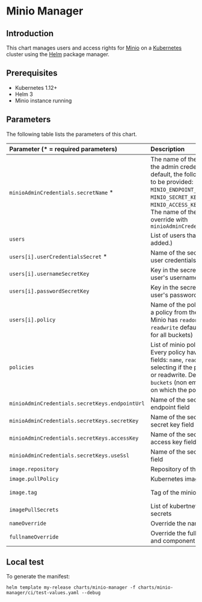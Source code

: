 # Minio Manager

## Introduction

This chart manages users and access rights for [Minio](https://min.io/) on a [Kubernetes](http://kubernetes.io) cluster using the [Helm](https://helm.sh) package manager.

## Prerequisites

- Kubernetes 1.12+
- Helm 3
- Minio instance running

## Parameters

The following table lists the parameters of this chart.

| Parameter (* = required parameters)             | Description                                                                | default                    |
|:------------------------------------------------|:---------------------------------------------------------------------------|:---------------------------|
|`minioAdminCredentials.secretName` *             | The name of the secret containing the admin credentials. By the default, the following fields need to be provided: `MINIO_ENDPOINT_URL`, `MINIO_SECRET_KEY`, `MINIO_ACCESS_KEY`, `MINIO_USE_SSL`. The name of the field can be override with `minioAdminCredentials.secretKeys`||
|`users`                                          | List of users that need to be added.)                                      |                            |
|`users[i].userCredentialsSecret` *               | Name of the secret containing the user credentials                         |                            |
|`users[i].usernameSecretKey`                     | Key in the secret containing the user's username                           |"username"                  |
|`users[i].passwordSecretKey`                     | Key in the secret containing the user's password                           |"password"                  |
|`users[i].policy`                                | Name of the policy to use. Can be a policy from the created one. Minio has `readonly`, `writeonly` and `readwrite` default policies applied for all buckets) |"readonly" |
|`policies`                                       | List of minio policies to create. Every policy have the following fields: `name`, `readOnly` (boolean selecting if the policy is read only or readwrite. Default to `true`), `buckets` (non empty list of buckets on which the policy apply). ||
|`minioAdminCredentials.secretKeys.endpointUrl`   | Name of the secret key for the endpoint field                              |MINIO_ENDPOINT_URL          |
|`minioAdminCredentials.secretKeys.secretKey`     | Name of the secret key for admin secret key field                          |MINIO_SECRET_KEY            |
|`minioAdminCredentials.secretKeys.accessKey`     | Name of the secret key for admin access key field                          |MINIO_ACCESS_KEY            |
|`minioAdminCredentials.secretKeys.useSsl`        | Name of the secret key for use ssl field                                   |MINIO_USE_SSL               |
|`image.repository`                               | Repository of the minio image                                              |minio/mc                    |
|`image.pullPolicy`                               | Kubernetes image pull policy                                               |IfNotPresent                |
|`image.tag`                                      | Tag of the minio image                                                     |RELEASE.2021-01-05T05-03-58Z|
|`imagePullSecrets`                               | List of kubertnetes image pull secrets                                     |                            |
|`nameOverride`                                   | Override the name of the chart                                             |                            |
|`fullnameOverride`                               | Override the full name of the chart and component                          |                            |
    

## Local test

To generate the manifest:
```shell
helm template my-release charts/minio-manager -f charts/minio-manager/ci/test-values.yaml --debug
```
